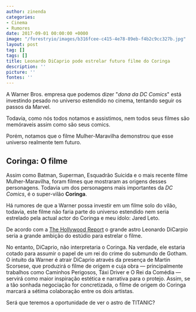 ```yaml
---
author: zinenda
categories:
- Cinema
- Rumores
date: 2017-09-01 00:00:00 +0000
image: "/forestryio/images/b316fcee-c415-4e78-89eb-f4b2c9cc327b.jpg"
layout: post
tag: []
tags: []
title: Leonardo DiCaprio pode estrelar futuro filme do Coringa
description: ''
picture: ''
fontes: ''
---
```



A Warner Bros. empresa que podemos dizer "*dona da DC Comics*" está investindo pesado no universo estendido no cinema, tentando seguir os passos da Marvel.

Todavia, como nós todos notamos e assistimos, nem todos seus filmes são memóraveis assim como são seus comics.

Porém, notamos que o filme Mulher-Maravilha demonstrou que esse universo realmente tem futuro.

## Coringa: O filme

Assim como Batman, Superman, Esquadrão Suicida e o mais recente filme Mulher-Maravilha, foram filmes que mostraram as origens desses personagens. Todavia um dos personagens mais importantes da *DC Comics*, é o super-vilão **Coringa**.

Há rumores de que a Warner possa investir em um filme solo do vilão, todavia, este filme não faria parte do universo estendido nem seria estrelado pela actual actor do Coringa e meu ídolo: Jared Leto.

De acordo com a [The Hollywood Report](http://www.hollywoodreporter.com/heat-vision/leonardo-dicaprio-joker-movie-warner-bros-wants-actor-role-1034392) o grande astro Leonardo DiCarpio seria a grande ambição do estúdio para estrelar o filme.

No entanto, DiCaprio, não interpretaria o Coringa. Na verdade, ele estaria cotado para assumir o papel de um rei do crime do submundo de Gotham. O intuito da Warner é atrair DiCaprio através da presença de Martin Scorsese, que produzirá o filme de origem e cuja obra — principalmente trabalhos como Caminhos Perigosos, Táxi Driver e O Rei da Comédia — servirá como maior inspiração estética e narrativa para o protejo. Assim, se a tão sonhada negociação for concretizada, o filme de origem do Coringa marcará a sétima colaboração entre os dois artistas.

Será que teremos a oportunidade de ver o astro de TITANIC?